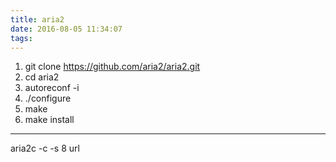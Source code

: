 ```yaml
---
title: aria2
date: 2016-08-05 11:34:07
tags:
---
```


1. git clone https://github.com/aria2/aria2.git
2. cd aria2
3. autoreconf -i
4. ./configure
5. make
6. make install

---
aria2c -c -s 8 url
